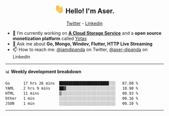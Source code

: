 <h2 align="center"> <img src="https://github.com/gabriel-TheCode/gabriel-TheCode/blob/master/gifs/Hi.gif" width="30px"> Hello! I'm Aser.</h2>
<p align="center">
  <a href="https://twitter.com/iamdipanda">Twitter</a> - 
  <a href="https://www.linkedin.com/in/aser-dipanda/">Linkedin</a>
</p>


- 🔭 I’m currently working on **[A Cloud Storage Service](https://gamesmania.io)** and a **open source monetization platform** called [Yotas](https://github.com/osscameroon/yotas)
- 💬 Ask me about **Go, Mongo, Windev, Flutter, HTTP Live Streaming**
- 📫 How to reach me: [@iamdipanda](https://twitter.com/iamdipanda) on Twitter, [@aser-dipanda](https://www.linkedin.com/in/aser-dipanda/) on Linkedin

-------

📊 **Weekly development breakdown**

<!--START_SECTION:waka-->
```text
Go      17 hrs 26 mins  ██████████████████████░░░   87.80 % 
YAML    2 hrs 9 mins    ██▓░░░░░░░░░░░░░░░░░░░░░░   10.90 % 
HTML    11 mins         ▒░░░░░░░░░░░░░░░░░░░░░░░░   00.93 % 
Other   1 min           ░░░░░░░░░░░░░░░░░░░░░░░░░   00.16 % 
JSON    1 min           ░░░░░░░░░░░░░░░░░░░░░░░░░   00.10 % 
```
<!--END_SECTION:waka-->

-------
